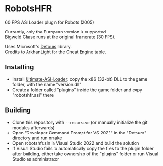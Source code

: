 # RobotsHFR
60 FPS ASI Loader plugin for Robots (2005)   

Currently, only the European version is supported.   
Bigweld Chase runs at the original framerate (30 FPS).   

Uses Microsoft's [Detours](https://github.com/microsoft/Detours) library.   
Credits to ArkhanLight for the Cheat Engine table.

## Installing
- Install [Ultimate-ASI-Loader](https://github.com/ThirteenAG/Ultimate-ASI-Loader): copy the x86 (32-bit) DLL to the game folder, with the name "version.dll"
- Create a folder called "plugins" inside the game folder and copy "robotshfr.asi" there

## Building
- Clone this repository with ``--recursive`` (or manually initialize the git modules afterwards)
- Open "Developer Command Prompt for VS 2022" in the "Detours" directory and run nmake
- Open robotshfr.sln in Visual Studio 2022 and build the solution
- If Visual Studio fails to automatically copy the files to the plugin folder after building, either take ownership of the "plugins" folder or run Visual Studio as administrator